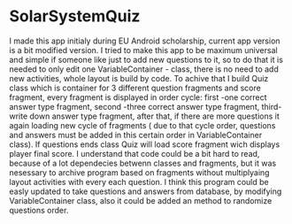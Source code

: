# SolarSystemQuiz

I made this app initialy during EU Android scholarship, current app version is a bit modified version. I tried to make this app to be maximum universal and simple if someone like just to add new questions to it, so to do that it is needed to only edit one VariableContainer - class, there is no need to add new activities, whole layout is build by code. To achive that I build Quiz class which is container for 3 different question fragments and score fragment, every fragment is displayed in order cycle: 
first -one correct answer type fragment,
second -three correct answer type fragment,
third- write down answer type fragment,
after that, if there are more questions it again loading new cycle of fragments ( due to that cycle order, questions and answers must be added in this certain order in VariableContainer class). 
If questions ends class Quiz will load score fragment wich displays player final score.
I understand that code could be a bit hard to read, because of a lot dependecies betwenn classes and fragments, but it was nesessary to archive program based on fragments without multiplyaing layout activities with every each question. 
I think this program could be easly updated to take questions and answers from database, by modifying VariableContainer class, also it could be added an method to randomize questions order.
